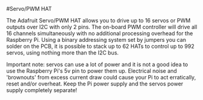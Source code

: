 <!--
---
name: Servo/PWM HAT
class: board
type: touch
formfactor: HAT
manufacturer: Adafruit
description: A 16-Channel Servo / PWM HAT for Raspberry Pi
url: https://www.adafruit.com/product/2327
github: https://github.com/adafruit/Adafruit_Python_PCA9685
buy: https://www.adafruit.com/product/2327
image: 'adafruit-servo-hat.png'
pincount: 40
eeprom: no
power:
  '1':
ground:
  '6':
  '9':
  '14':
  '20':
  '25':
  '30':
  '34':
  '39':
pin:
  '3':
    mode: i2c
  '5':
    mode: i2c
i2c:
  '0x40':
    name: PWM Controller
    device: pca9685
install:
  'devices':
    - 'i2c'
  'apt':
    - 'python-smbus'
    - 'python3-smbus'
    - 'python-dev'
    - 'python3-dev'
-->
#Servo/PWM HAT

The Adafruit Servo/PWM HAT allows you to drive up to 16 servos or PWM outputs over I2C with only 2 pins.
The on-board PWM controller will drive all 16 channels simultaneously with no additional processing overhead for the Raspberry Pi. Using a binary addressing system set by jumpers you can solder on the PCB, it is possible to stack up to 62 HATs to control up to 992 servos, using nothing more than the I2C bus.

Important note: servos can use a lot of power and it is not a good idea to use the Raspberry Pi's 5v pin to power them up. Electrical noise and 'brownouts' from excess current draw could cause your Pi to act erratically, reset and/or overheat. Keep the Pi power supply and the servos power supply completely separate!
